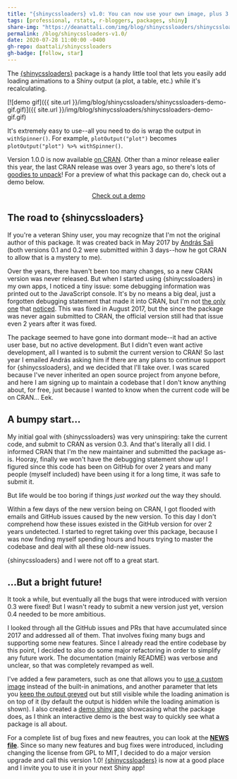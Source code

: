 ```yaml
---
title: "{shinycssloaders} v1.0: You can now use your own image, plus 3 years' worth of new features!"
tags: [professional, rstats, r-bloggers, packages, shiny]
share-img: "https://deanattali.com/img/blog/shinycssloaders/shinycssloaders.png"
permalink: /blog/shinycssloaders-v1.0/
date: 2020-07-28 11:00:00 -0400
gh-repo: daattali/shinycssloaders
gh-badge: [follow, star]
---
```


The [{shinycssloaders}](https://github.com/daattali/shinycssloaders/) package is a handy little tool that lets you easily add loading animations to a Shiny output (a plot, a table, etc.) while it's recalculating.

[![demo gif]({{ site.url }}/img/blog/shinycssloaders/shinycssloaders-demo-gif.gif)]({{ site.url }}/img/blog/shinycssloaders/shinycssloaders-demo-gif.gif)

It's extremely easy to use--all you need to do is wrap the output in `withSpinner()`. For example, `plotOutput("plot")` becomes `plotOutput("plot") %>% withSpinner()`.

Version 1.0.0 is now available [on CRAN](https://cran.r-project.org/package=shinycssloaders). Other than a minor release ealier this year, the last CRAN release was over 3 years ago, so there's lots of [goodies to unpack](https://github.com/daattali/shinycssloaders/blob/master/NEWS.md)! For a preview of what this package can do, check out a demo below.

<div style="text-align:center;">
<a class="btn btn-lg btn-success" href="https://daattali.com/shiny/shinycssloaders-demo/">Check out a demo</a>
</div>


## The road to {shinycssloaders}

If you're a veteran Shiny user, you may recognize that I'm not the original author of this package. It was created back in May 2017 by [András Sali](https://github.com/andrewsali) (both versions 0.1 and 0.2 were submitted within 3 days--how he got CRAN to allow that is a mystery to me). 

Over the years, there haven't been too many changes, so a new CRAN version was never released. But when I started using {shinycssloaders} in my own apps, I noticed a tiny issue: some debugging information was printed out to the JavaScript console. It's by no means a big deal, just a forgotten debugging statement that made it into CRAN, but I'm not [the only one](https://github.com/daattali/shinycssloaders/issues/6) that [noticed](https://github.com/daattali/shinycssloaders/issues/26). This was fixed in August 2017, but the since the package was never again submitted to CRAN, the official version still had that issue even 2 years after it was fixed.

The package seemed to have gone into dormant mode--it had an active user base, but no active development. But I didn't even want active development, all I wanted is to submit the current version to CRAN! So last year I emailed András asking him if there are any plans to continue support for {shinycssloaders}, and we decided that I'll take over. I was scared because I've never inherited an open source project from anyone before, and here I am signing up to maintain a codebase that I don't know anything about, for free, just because I wanted to know when the current code will be on CRAN... Eek.

## A bumpy start...

My initial goal with {shinycssloaders} was very uninspiring: take the current code, and submit to CRAN as version 0.3. And that's literally all I did. I informed CRAN that I'm the new maintainer and submitted the package as-is. Hooray, finally we won't have the debugging statement show up! I figured since this code has been on GitHub for over 2 years and many people (myself included) have been using it for a long time, it was safe to submit it.

But life would be too boring if things *just worked out* the way they should. 

Within a few days of the new version being on CRAN, I got flooded with emails and GitHub issues caused by the new version. To this day I don't comprehend how these issues existed in the GitHub version for over 2 years undetected. I started to regret taking over this package, because I was now finding myself spending hours and hours trying to master the codebase and deal with all these old-new issues. 

{shinycssloaders} and I were not off to a great start.

## ...But a bright future!

It took a while, but eventually all the bugs that were introduced with version 0.3 were fixed! But I wasn't ready to submit a new version just yet, version 0.4 needed to be more ambitious.

I looked through all the GitHub issues and PRs that have accumulated since 2017 and addressed all of them. That involves fixing many bugs and supporting some new features. Since I already read the entire codebase by this point, I decided to also do some major refactoring in order to simplify any future work. The documentation (mainly README) was verbose and unclear, so that was completely revamped as well.

I've added a few parameters, such as one that allows you to [use a custom image](https://github.com/daattali/shinycssloaders/issues/46) instead of the built-in animations, and another parameter that lets you [keep the output greyed](https://github.com/daattali/shinycssloaders/issues/22) out but still visible while the loading animation is on top of it (by default the output is hidden while the loading animation is shown). I also created a [demo shiny app](https://daattali.com/shiny/shinycssloaders-demo/) showcasing what the package does, as I think an interactive demo is the best way to quickly see what a package is all about.

For a complete list of bug fixes and new feautres, you can look at the **[NEWS file](https://github.com/daattali/shinycssloaders/blob/master/NEWS.md)**. Since so many new features and bug fixes were introduced, including changing the license from GPL to MIT, I decided to do a major version upgrade and call this version 1.0! [{shinycssloaders}](https://github.com/daattali/shinycssloaders/) is now at a good place and I invite you to use it in your next Shiny app!
